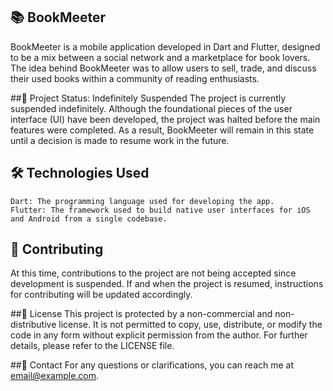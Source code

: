 ## 📚 BookMeeter
BookMeeter is a mobile application developed in Dart and Flutter, designed to be a mix between a social network and a marketplace for book lovers. The idea behind BookMeeter was to allow users to sell, trade, and discuss their used books within a community of reading enthusiasts.

##🚨 Project Status: Indefinitely Suspended
The project is currently suspended indefinitely. Although the foundational pieces of the user interface (UI) have been developed, the project was halted before the main features were completed. As a result, BookMeeter will remain in this state until a decision is made to resume work in the future.

## 🛠️ Technologies Used
    Dart: The programming language used for developing the app.
    Flutter: The framework used to build native user interfaces for iOS and Android from a single codebase.

## 📝 Contributing
At this time, contributions to the project are not being accepted since development is suspended. If and when the project is resumed, instructions for contributing will be updated accordingly.

##🚫 License
This project is protected by a non-commercial and non-distributive license. It is not permitted to copy, use, distribute, or modify the code in any form without explicit permission from the author. For further details, please refer to the LICENSE file.

##📧 Contact
For any questions or clarifications, you can reach me at email@example.com.
